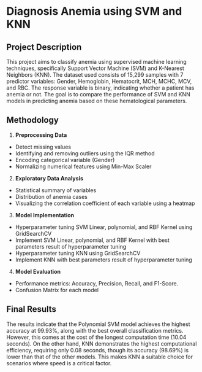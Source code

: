 # Diagnosis Anemia using SVM and KNN
## Project Description
This project aims to classify anemia using supervised machine learning techniques, specifically Support Vector Machine (SVM) and K-Nearest Neighbors (KNN). The dataset used consists of 15,299 samples with 7 predictor variables: Gender, Hemoglobin, Hematocrit, MCH, MCHC, MCV, and RBC. The response variable is binary, indicating whether a patient has anemia or not. The goal is to compare the performance of SVM and KNN models in predicting anemia based on these hematological parameters.

## Methodology
1. **Preprocessing Data**
  - Detect missing values
  - Identifying and removing outliers using the IQR method
  - Encoding categorical variable (Gender)
  - Normalizing numerical features using Min-Max Scaler

2. **Exploratory Data Analysis**
- Statistical summary of variables
- Distribution of anemia cases
- Visualizing the correlation coefficient of each variable using a heatmap

3. **Model Implementation**
- Hyperparameter tuning SVM Linear, polynomial, and RBF Kernel using GridSearchCV
- Implement SVM Linear, polynomial, and RBF Kernel with best parameters result of hyperparameter tuning
- Hyperparameter tuning KNN using GridSearchCV
- Implement KNN with best parameters result of hyperparameter tuning

4. **Model Evaluation**
- Performance metrics: Accuracy, Precision, Recall, and F1-Score.
- Confusion Matrix for each model

## Final Results
The results indicate that the Polynomial SVM model achieves the highest accuracy at 99.93%, along with the best overall classification metrics. However, this comes at the cost of the longest computation time (10.04 seconds). On the other hand, KNN demonstrates the highest computational efficiency, requiring only 0.08 seconds, though its accuracy (98.69%) is lower than that of the other models. This makes KNN a suitable choice for scenarios where speed is a critical factor.
